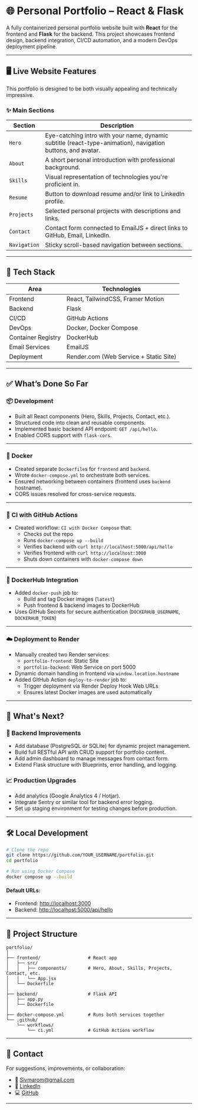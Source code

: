 
# 🌐 Personal Portfolio – React & Flask

A fully containerized personal portfolio website built with **React** for the frontend and **Flask** for the backend. This project showcases frontend design, backend integration, CI/CD automation, and a modern DevOps deployment pipeline.

---

## 🖥️ Live Website Features

This portfolio is designed to be both visually appealing and technically impressive.

### ✨ Main Sections

| Section     | Description |
|-------------|-------------|
| `Hero`      | Eye-catching intro with your name, dynamic subtitle (react-type-animation), navigation buttons, and avatar. |
| `About`     | A short personal introduction with professional background. |
| `Skills`    | Visual representation of technologies you're proficient in. |
| `Resume`    | Button to download resume and/or link to LinkedIn profile. |
| `Projects`  | Selected personal projects with descriptions and links. |
| `Contact`   | Contact form connected to EmailJS + direct links to GitHub, Email, LinkedIn. |
| `Navigation`| Sticky scroll-based navigation between sections. |

---

## 🧱 Tech Stack

| Area             | Technologies                            |
|------------------|------------------------------------------|
| Frontend         | React, TailwindCSS, Framer Motion        |
| Backend          | Flask                                    |
| CI/CD            | GitHub Actions                           |
| DevOps           | Docker, Docker Compose                   |
| Container Registry | DockerHub                            |
| Email Services   | EmailJS                                  |
| Deployment       | Render.com (Web Service + Static Site)   |

---

## ✅ What’s Done So Far

### 📦 Development

- Built all React components (Hero, Skills, Projects, Contact, etc.).
- Structured code into clean and reusable components.
- Implemented basic backend API endpoint: `GET /api/hello`.
- Enabled CORS support with `flask-cors`.

---

### 🐳 Docker

- Created separate `Dockerfile`s for `frontend` and `backend`.
- Wrote `docker-compose.yml` to orchestrate both services.
- Ensured networking between containers (frontend uses `backend` hostname).
- CORS issues resolved for cross-service requests.

---

### 🧪 CI with GitHub Actions

- Created workflow: `CI with Docker Compose` that:
  - Checks out the repo
  - Runs `docker-compose up --build`
  - Verifies backend with `curl http://localhost:5000/api/hello`
  - Verifies frontend with `curl http://localhost:3000`
  - Shuts down containers with `docker-compose down`

---

### 🐋 DockerHub Integration

- Added `docker-push` job to:
  - Build and tag Docker images (`latest`)
  - Push frontend & backend images to DockerHub
- Uses GitHub Secrets for secure authentication (`DOCKERHUB_USERNAME`, `DOCKERHUB_TOKEN`)

---

### ☁️ Deployment to Render

- Manually created two Render services:
  - `portfolio-frontend`: Static Site
  - `portfolio-backend`: Web Service on port 5000
- Dynamic domain handling in frontend via `window.location.hostname`
- Added GitHub Action `deploy-to-render` job to:
  - Trigger deployment via Render Deploy Hook Web URLs
  - Ensures latest Docker images are used automatically

---

## 🚀 What's Next?

### 🔧 Backend Improvements

- Add database (PostgreSQL or SQLite) for dynamic project management.
- Build full RESTful API with CRUD support for portfolio content.
- Add admin dashboard to manage messages from contact form.
- Extend Flask structure with Blueprints, error handling, and logging.

### 📈 Production Upgrades

- Add analytics (Google Analytics 4 / Hotjar).
- Integrate Sentry or similar tool for backend error logging.
- Set up staging environment for testing changes before production.

---

## 🛠 Local Development

```bash
# Clone the repo
git clone https://github.com/YOUR_USERNAME/portfolio.git
cd portfolio

# Run using Docker Compose
docker compose up --build
```

#### Default URLs:
- Frontend: [http://localhost:3000](http://localhost:3000)
- Backend: [http://localhost:5000/api/hello](http://localhost:5000/api/hello)

---

## 📁 Project Structure

```
portfolio/
│
├── frontend/                  # React app
│   ├── src/
│   │   ├── components/        # Hero, About, Skills, Projects, Contact, etc.
│   │   └── App.jsx
│   └── Dockerfile
│
├── backend/                   # Flask API
│   ├── app.py
│   └── Dockerfile
│
├── docker-compose.yml         # Runs both services together
└── .github/
    └── workflows/
        └── ci.yml             # GitHub Actions workflow
```

---
## 💬 Contact

For suggestions, improvements, or collaboration:
- 📧 [Sivmarom@gmail.com](mailto:Sivmarom@gmail.com)
- 🔗 [LinkedIn](https://www.linkedin.com/in/sivan-marom/)
- 💻 [GitHub](https://github.com/sivanmarom)

---
